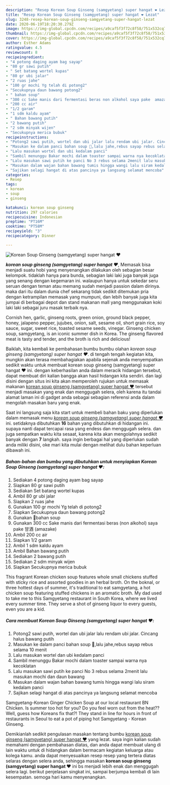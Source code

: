```yaml
---
description: "Resep Korean Soup Ginseng (samgyetang) super hangat ❤️ Lezat"
title: "Resep Korean Soup Ginseng (samgyetang) super hangat ❤️ Lezat"
slug: 3248-resep-korean-soup-ginseng-samgyetang-super-hangat-lezat
date: 2020-06-19T18:20:30.279Z
image: https://img-global.cpcdn.com/recipes/a9caf5f3f72c8f58/751x532cq70/korean-soup-ginseng-samgyetang-super-hangat-❤️-foto-resep-utama.jpg
thumbnail: https://img-global.cpcdn.com/recipes/a9caf5f3f72c8f58/751x532cq70/korean-soup-ginseng-samgyetang-super-hangat-❤️-foto-resep-utama.jpg
cover: https://img-global.cpcdn.com/recipes/a9caf5f3f72c8f58/751x532cq70/korean-soup-ginseng-samgyetang-super-hangat-❤️-foto-resep-utama.jpg
author: Esther Adams
ratingvalue: 4.5
reviewcount: 8
recipeingredient:
- "4 potong daging ayam bag sayap"
- "80 gr sawi putih"
- " Set batang wortel kupas"
- "80 gr ubi jalar"
- "2 ruas jahe"
- "100 gr mochi Yg telah di potong2"
- "Secukupnya daun bawang potong2"
- " bahan soup"
- "300 cc Sake manis dari fermentasi beras non alkohol saya pake  amazake"
- "200 cc air"
- "1/2 garam"
- "1 sdm kaldu ayam"
- " Bahan bawang putih"
- "2 bawang putih"
- "2 sdm minyak wijen"
- "Secukupnya merica bubuk"
recipeinstructions:
- "Potong2 sawi putih, wortel dan ubi jalar lalu rendam ubi jalar. Cincang halus bawang putih"
- "Masukan ke dalam panci bahan soup 🍲,lalu jahe,rebus sayap rebus selama 10 menit"
- "Lalu masukan wortel dan ubi kedalam panci"
- "Sambil menunggu Bakar mochi dalam toaster sampai warna nya kecoklatan"
- "Lalu masukan sawi putih ke panci No 3 rebus selama 2menit lalu masukan mochi dan daun bawang"
- "Masukan dalam wajan bahan bawang tumis hingga wangi lalu siram kedalam panci"
- "Sajikan selagi hangat di atas pancinya ya langsung selamat mencoba"
categories:
- Resep
tags:
- korean
- soup
- ginseng

katakunci: korean soup ginseng 
nutrition: 297 calories
recipecuisine: Indonesian
preptime: "PT16M"
cooktime: "PT58M"
recipeyield: "3"
recipecategory: Dinner

---
```



![Korean Soup Ginseng (samgyetang) super hangat ❤️](https://img-global.cpcdn.com/recipes/a9caf5f3f72c8f58/751x532cq70/korean-soup-ginseng-samgyetang-super-hangat-❤️-foto-resep-utama.jpg)

<b><i>korean soup ginseng (samgyetang) super hangat ❤️</i></b>, Memasak bisa menjadi suatu hobi yang menyenangkan dilakukan oleh sebagian besar kelompok. tidaklah hanya para bunda, sebagian laki laki juga banyak juga yang senang dengan kegemaran ini. walaupun hanya untuk sekedar seru seruan dengan teman atau memang sudah menjadi passion dalam dirinya. maka dari itu dalam dunia chef sekarang tidak sedikit ditemukan pria dengan ketrampilan memasak yang mumpuni, dan lebih banyak juga kita jumpai di berbagai depot dan stand makanan mall yang menggunakan koki laki laki sebagai juru masak terbaik nya.

Cornish hen, garlic, ginseng roots, green onion, ground black pepper, honey, jalapeno pepper, jujubes, onion, salt, sesame oil, short grain rice, soy sauce, sugar, sweet rice, toasted sesame seeds, vinegar. Ginseng chicken soup, samgyetang, is an iconic summer dish in Korea. The ginseng flavored meat is tasty and tender, and the broth is rich and delicious!

Baiklah, kita kembali ke pembahasan bumbu bumbu olahan <i>korean soup ginseng (samgyetang) super hangat ❤️</i>. di tengah tengah kegiatan kita, mungkin akan terasa membahagiakan apabila sejenak anda menyempatkan sedikit waktu untuk membuat korean soup ginseng (samgyetang) super hangat ❤️ ini. dengan keberhasilan anda dalam meracik hidangan tersebut, dapat membuat diri kalian bangga akan hasil hidangan kita sendiri. dan lagi disini dengan situs ini kita akan memperoleh rujukan untuk memasak makanan <u>korean soup ginseng (samgyetang) super hangat ❤️</u> tersebut menjadi masakan yang enak dan menggugah selera, oleh karena itu tandai alamat laman ini di gadget anda sebagai sebagian referensi anda dalam mengolah masakan baru yang enak.


Saat ini langsung saja kita start untuk membeli bahan baku yang diperlukan dalam memasak menu <u><i>korean soup ginseng (samgyetang) super hangat ❤️</i></u> ini. setidaknya dibutuhkan <b>16</b> bahan yang dibutuhkan di hidangan ini. supaya nanti dapat tercapai rasa yang endess dan menggugah selera. dan juga sempatkan waktu kita sesaat, karena kita akan mengolahnya sedikit banyak dengan <b>7</b> langkah. saya ingin berbagai hal yang diperlukan sudah anda miliki disini, oke mari kita mulai dengan melihat dulu bahan keperluan dibawah ini.

<!--inarticleads1-->

##### Bahan-bahan dan bumbu yang dibutuhkan untuk menyiapkan Korean Soup Ginseng (samgyetang) super hangat ❤️:

1. Sediakan 4 potong daging ayam bag sayap
1. Siapkan 80 gr sawi putih
1. Sediakan  Set batang wortel kupas
1. Ambil 80 gr ubi jalar
1. Siapkan 2 ruas jahe
1. Gunakan 100 gr mochi Yg telah di potong2
1. Siapkan Secukupnya daun bawang potong2
1. Gunakan  🍲bahan soup
1. Gunakan 300 cc Sake manis dari fermentasi beras (non alkohol) saya pake 甘酒 (amazake)
1. Ambil 200 cc air
1. Siapkan 1/2 garam
1. Ambil 1 sdm kaldu ayam
1. Ambil  Bahan bawang putih
1. Sediakan 2 bawang putih
1. Sediakan 2 sdm minyak wijen
1. Siapkan Secukupnya merica bubuk


This fragrant Korean chicken soup features whole small chickens stuffed with sticky rice and assorted goodies in an herbal broth. On the boknal, or three hottest days of summer, it&#39;s traditional to eat samgyetang, a hot chicken soup featuring stuffed chickens in an aromatic broth. My dad used to take me to this Samgyetang restaurant in South Korea, where we lived every summer time. They serve a shot of ginseng liquor to every guests, even you are a kid. 

<!--inarticleads2-->

##### Cara membuat Korean Soup Ginseng (samgyetang) super hangat ❤️:

1. Potong2 sawi putih, wortel dan ubi jalar lalu rendam ubi jalar. Cincang halus bawang putih
1. Masukan ke dalam panci bahan soup 🍲,lalu jahe,rebus sayap rebus selama 10 menit
1. Lalu masukan wortel dan ubi kedalam panci
1. Sambil menunggu Bakar mochi dalam toaster sampai warna nya kecoklatan
1. Lalu masukan sawi putih ke panci No 3 rebus selama 2menit lalu masukan mochi dan daun bawang
1. Masukan dalam wajan bahan bawang tumis hingga wangi lalu siram kedalam panci
1. Sajikan selagi hangat di atas pancinya ya langsung selamat mencoba


Samgyetang-Korean Ginger Chicken Soup at our local restaurant BN Chicken. Is summer too hot for you? Do you feel worn out from the heat?? Well, guess how Koreans fix that?! They stand in line for hours in front of restaurants in Seoul to eat a pot of piping hot Samgyetang - Korean Ginseng. 

Demikianlah sedikit pengulasan masakan tentang bumbu <u>korean soup ginseng (samgyetang) super hangat ❤️</u> yang lezat. saya ingin kalian sudah memahami dengan pembahasan diatas, dan anda dapat membuat ulang di lain waktu untuk di hidangkan dalam bermacam kegiatan keluarga atau kolega kamu. anda dapat menyesuaikan resep resep yang tertera diatas selaras dengan selera anda, sehingga masakan <b>korean soup ginseng (samgyetang) super hangat ❤️</b> ini bs menjadi lebih enak dan menggugah selera lagi. berikut penjelasan singkat ini, sampai berjumpa kembali di lain kesempatan. semoga hari kamu menyenangkan.
